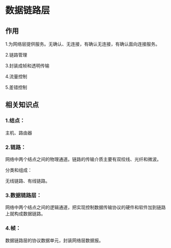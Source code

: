 # 数据链路层



## 作用

1.为网络层提供服务。无确认、无连接，有确认无连接，有确认面向连接服务。

2.链路管理

3.封装成帧和透明传输

4.流量控制

5.差错控制









## 相关知识点

### 1.结点：

主机、路由器

### 2.链路：

网络中两个结点之间的物理通道。链路的传输介质主要有双绞线、光纤和微波。

分类和组成：

无线链路、有线链路。

### 3.数据链路层：

网络中两个结点之间的逻辑通道，把实现控制数据传输协议的硬件和软件加到链路上就构成数据链路。

### 4.帧：

数据链路层的协议数据单元，封装网络层数据报。